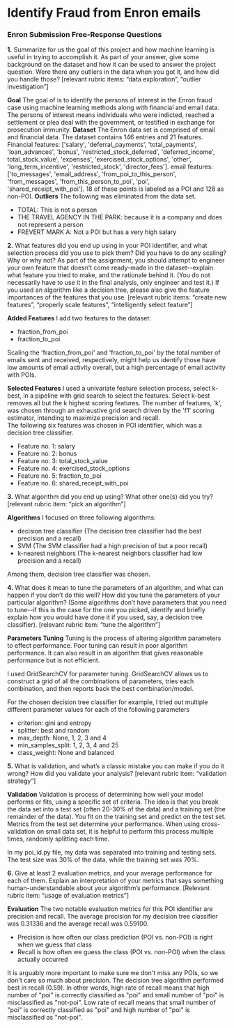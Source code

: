 Identify Fraud from Enron emails
===============================================================================================

### Enron Submission Free-Response Questions ###

__1.__	Summarize for us the goal of this project and how machine learning is useful in trying to accomplish it.  As part of your answer, give some background on the dataset and how it can be used to answer the project question.  Were there any outliers in the data when you got it, and how did you handle those?  [relevant rubric items: “data exploration”, “outlier investigation”]

__Goal__
The goal of is to identify the persons of interest in the Enron fraud case using machine learning methods along with financial and email data. The persons of interest means individuals who were indicted, reached a settlement or plea
deal with the government, or testified in exchange for prosecution immunity.
__Dataset__
The Enron data set is comprised of email and financial data. The dataset contains 146 entries and 21 features. Financial features:  ['salary', 'deferral_payments', 'total_payments', 'loan_advances', 'bonus', 'restricted_stock_deferred', 'deferred_income', total_stock_value', 'expenses', 'exercised_stock_options', 'other', 'long_term_incentive', 'restricted_stock', 'director_fees']. email features: ['to_messages', 'email_address', 'from_poi_to_this_person', 'from_messages', 'from_this_person_to_poi', 'poi', 'shared_receipt_with_poi']. 18 of these points is labeled as a POI and 128 as non-POI.
__Outliers__
The following was eliminated from the data set.
-	TOTAL:  This is not a person
-	THE TRAVEL AGENCY IN THE PARK: because it is a company and does not represent a person
-   FREVERT MARK A: Not a POI but has a very high salary

__2.__	What features did you end up using in your POI identifier, and what selection process did you use to pick them?  Did you have to do any scaling?  Why or why not?  As part of the assignment, you should attempt to engineer your own feature that doesn’t come ready-made in the dataset--explain what feature you tried to make, and the rationale behind it.  (You do not necessarily have to use it in the final analysis, only engineer and test it.)  If you used an algorithm like a decision tree, please also give the feature importances of the features that you use.  [relevant rubric items: “create new features”, “properly scale features”, “intelligently select feature”]

__Added Features__
I add two features to the dataset:
* fraction_from_poi
* fraction_to_poi  

Scaling the 'fraction_from_poi' and 'fraction_to_poi' by the total number of emails sent and received, respectively, might help us identify those have low amounts of email activity overall, but a high percentage of email activity with POIs.

__Selected Features__
I used a univariate feature selection process, select k-best, in a pipeline with grid search to select the features. Select k-best removes all but the k highest scoring features. The number of features, 'k', was chosen through an exhaustive grid search driven by the 'f1' scoring estimator, intending to maximize precision and recall.  
The following six features was chosen in POI identifier, which was a decision tree classifier.
* Feature no. 1: salary  
* Feature no. 2: bonus
* Feature no. 3: total_stock_value
* Feature no. 4: exercised_stock_options
* Feature no. 5: fraction_to_poi
* Feature no. 6: shared_receipt_with_poi

__3.__ What algorithm did you end up using?  What other one(s) did you try? [relevant rubric item: “pick an algorithm”]

__Algorithms__
I focused on three following  algorithms:
* decision tree classifier (The decision tree classifier had the best precision and a recall)
* SVM (The SVM classifier had a high precision of but a poor recall)
* k-nearest neighbors (The k-nearest neighbors classifier had low precision and a recall)

Among them, decision tree classifier was chosen.

__4.__ What does it mean to tune the parameters of an algorithm, and what can happen if you don’t do this well?  How did you tune the parameters of your particular algorithm?  (Some algorithms don’t have parameters that you need to tune--if this is the case for the one you picked, identify and briefly explain how you would have done it if you used, say, a decision tree classifier). [relevant rubric item: “tune the algorithm”]

__Parameters Tuning__
Tuning is the process of altering algorithm parameters to effect performance.  Poor tuning can result in poor algorithm performance.  It can also result in an algorithm that gives reasonable performance but is not efficient.

I used GridSearchCV for parameter tuning. GridSearchCV allows us to construct a grid of all the combinations of parameters, tries each combination, and then reports back the best combination/model.

For the chosen decision tree classifier for example, I tried out multiple different parameter values for each of the following parameters

* criterion: gini and entropy
* splitter: best and random
* max_depth: None, 1, 2, 3 and 4
* min_samples_split: 1, 2, 3, 4 and 25
* class_weight: None and balanced

__5.__ What is validation, and what’s a classic mistake you can make if you do it wrong?  How did you validate your analysis?  [relevant rubric item: “validation strategy”]

__Validation__
Validation is process of determining how well your model performs or fits, using a specific set of criteria.  The idea is that you break the data set into a test set (often 20-30% of the data) and a training set (the remainder of the data).  You fit on the training set and predict on the test set.  Metrics from the test set determine your performance.  When using cross-validation on small data set, it is helpful to perform this process multiple times, randomly splitting each time.  

In my poi_id.py file, my data was separated into training and testing sets. The test size was 30% of the data, while the training set was 70%.

__6.__ Give at least 2 evaluation metrics, and your average performance for each of them.  Explain an interpretation of your metrics that says something human-understandable about your algorithm’s performance. [Relevant rubric item: “usage of evaluation metrics”]

__Evaluation__
The two notable evaluation metrics for this POI identifier are precision and recall. The average precision for my decision tree classifier was 0.31336 and the average recall was 0.59100. 

* Precision is how often our class prediction (POI vs. non-POI) is right when we guess that class
* Recall is how often we guess the class (POI vs. non-POI) when the class actually occurred

It is arguably more important to make sure we don't miss any POIs, so we don't care so much about precision. The decision tree algorithm performed best in recall (0.59). In other words,  high rate of recall means that high number of "poi" is correctly classified as "poi" and small number of "poi" is misclassified as "not-poi". Low rate of recall means that small number of "poi" is correctly classified as "poi" and high number of "poi" is misclassified as "not-poi".